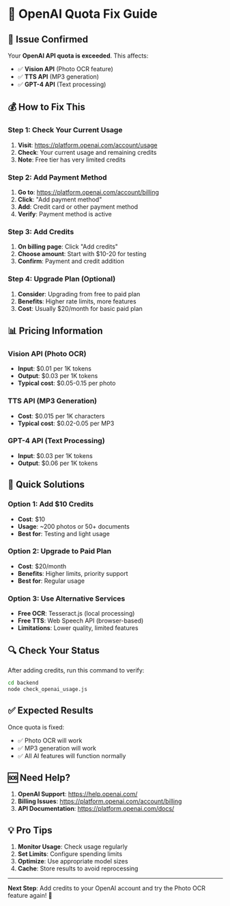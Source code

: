 # 🔧 OpenAI Quota Fix Guide

## 🚨 **Issue Confirmed**
Your **OpenAI API quota is exceeded**. This affects:
- ✅ **Vision API** (Photo OCR feature)
- ✅ **TTS API** (MP3 generation)
- ✅ **GPT-4 API** (Text processing)

## 💰 **How to Fix This**

### **Step 1: Check Your Current Usage**
1. **Visit**: https://platform.openai.com/account/usage
2. **Check**: Your current usage and remaining credits
3. **Note**: Free tier has very limited credits

### **Step 2: Add Payment Method**
1. **Go to**: https://platform.openai.com/account/billing
2. **Click**: "Add payment method"
3. **Add**: Credit card or other payment method
4. **Verify**: Payment method is active

### **Step 3: Add Credits**
1. **On billing page**: Click "Add credits"
2. **Choose amount**: Start with $10-20 for testing
3. **Confirm**: Payment and credit addition

### **Step 4: Upgrade Plan (Optional)**
1. **Consider**: Upgrading from free to paid plan
2. **Benefits**: Higher rate limits, more features
3. **Cost**: Usually $20/month for basic paid plan

## 📊 **Pricing Information**

### **Vision API (Photo OCR)**
- **Input**: $0.01 per 1K tokens
- **Output**: $0.03 per 1K tokens
- **Typical cost**: $0.05-0.15 per photo

### **TTS API (MP3 Generation)**
- **Cost**: $0.015 per 1K characters
- **Typical cost**: $0.02-0.05 per MP3

### **GPT-4 API (Text Processing)**
- **Input**: $0.03 per 1K tokens
- **Output**: $0.06 per 1K tokens

## 🎯 **Quick Solutions**

### **Option 1: Add $10 Credits**
- **Cost**: $10
- **Usage**: ~200 photos or 50+ documents
- **Best for**: Testing and light usage

### **Option 2: Upgrade to Paid Plan**
- **Cost**: $20/month
- **Benefits**: Higher limits, priority support
- **Best for**: Regular usage

### **Option 3: Use Alternative Services**
- **Free OCR**: Tesseract.js (local processing)
- **Free TTS**: Web Speech API (browser-based)
- **Limitations**: Lower quality, limited features

## 🔍 **Check Your Status**

After adding credits, run this command to verify:
```bash
cd backend
node check_openai_usage.js
```

## ✅ **Expected Results**

Once quota is fixed:
- ✅ Photo OCR will work
- ✅ MP3 generation will work
- ✅ All AI features will function normally

## 🆘 **Need Help?**

1. **OpenAI Support**: https://help.openai.com/
2. **Billing Issues**: https://platform.openai.com/account/billing
3. **API Documentation**: https://platform.openai.com/docs/

## 💡 **Pro Tips**

1. **Monitor Usage**: Check usage regularly
2. **Set Limits**: Configure spending limits
3. **Optimize**: Use appropriate model sizes
4. **Cache**: Store results to avoid reprocessing

---

**Next Step**: Add credits to your OpenAI account and try the Photo OCR feature again! 🚀
